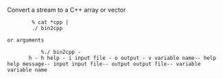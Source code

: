 Convert a stream to a C++ array or
	vector

			% cat *cpp |
			./ bin2cpp

	or arguments

			   %./ bin2cpp -
		   h - h help - i input file - o output - v variable name-- help help message-- input input file-- output output file-- variable variable name